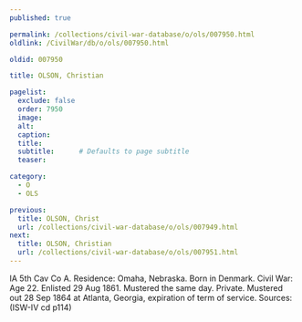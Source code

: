 ```yaml
---
published: true

permalink: /collections/civil-war-database/o/ols/007950.html
oldlink: /CivilWar/db/o/ols/007950.html

oldid: 007950

title: OLSON, Christian

pagelist:
  exclude: false
  order: 7950
  image: 
  alt:
  caption:
  title:
  subtitle:      # Defaults to page subtitle
  teaser:

category: 
  - O 
  - OLS

previous:
  title: OLSON, Christ
  url: /collections/civil-war-database/o/ols/007949.html  
next:
  title: OLSON, Christian
  url: /collections/civil-war-database/o/ols/007951.html   
---
```

IA 5th Cav Co A. Residence: Omaha, Nebraska. Born in Denmark. Civil War: Age 22. Enlisted 29 Aug 1861. Mustered the same day. Private. Mustered out 28 Sep 1864 at Atlanta, Georgia, expiration of term of service. Sources: (ISW-IV cd p114)